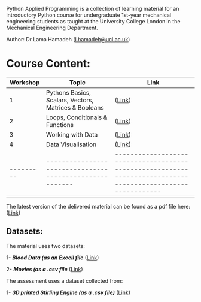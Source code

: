 Python Applied Programming is a collection of learning material for an introductory Python course for undergraduate 1st-year mechanical engineering students as taught at the University College London in the Mechanical Engineering Department.

Author: Dr Lama Hamadeh (l.hamadeh@ucl.ac.uk)

# Course Content:

|Workshop | Topic                                                 | Link                                                                                                      |
|---------|-------------------------------------------------------|-----------------------------------------------------------------------------------------------------------|
|1        | Pythons Basics, Scalars, Vectors, Matrices & Booleans | ([Link](https://github.com/LamaHamadeh/AppliedProgramming/tree/main/Jupyter%20Notebook%20Code/Workshop_1))|
|2        | Loops, Conditionals & Functions                       | ([Link](https://github.com/LamaHamadeh/AppliedProgramming/tree/main/Jupyter%20Notebook%20Code/Workshop_1))|
|3        | Working with Data                                     | ([Link](https://github.com/LamaHamadeh/AppliedProgramming/tree/main/Jupyter%20Notebook%20Code/Workshop_3))|
|4        | Data Visualisation                                    | ([Link](https://github.com/LamaHamadeh/AppliedProgramming/tree/main/Jupyter%20Notebook%20Code/Workshop_4))|
|---------|-------------------------------------------------------|-----------------------------------------------------------------------------------------------------------|


The latest version of the delivered material can be found as a pdf file here: ([Link](https://github.com/LamaHamadeh/AppliedProgramming/blob/main/Introduction_to_Python.pdf))

Datasets:
---------
The material uses two datasets:

1- ***Blood Data (as an Excell file*** ([Link](https://github.com/LamaHamadeh/AppliedProgramming/blob/main/DataSets/BloodData.xls))

2- ***Movies (as a .csv file*** ([Link](https://github.com/LamaHamadeh/AppliedProgramming/blob/main/DataSets/movies.csv))

The assessment uses a dataset collected from:

1- ***3D printed Stirling Engine (as a .csv file)*** ([Link](https://github.com/LamaHamadeh/AppliedProgramming/blob/main/DataSets/stirlingengineoutput1.csv))

